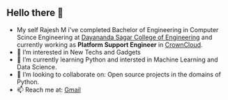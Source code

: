 ## Hello there 👋

- My self Rajesh M i've completed Bachelor of Engineering in Computer Scince Engineering at [Dayananda Sagar College of Engineering](dsce.edu.in) and 
      currently working as **Platform Support Engineer** in [CrownCloud](https://crowncloud.net/about.php).
- 👀 I’m interested in New Techs and Gadgets 
- 🌱 I’m currently learning Python and intersted in Machine Learning and Data Science.
- 💞️ I’m looking to collaborate on: Open source projects in the domains of Python. 
- 📫 Reach me at: [Gmail](rajesh03.997@gmail.com)

